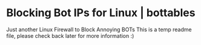 # Blocking Bot IPs for Linux | bottables
Just another Linux Firewall to Block Annoying BOTs
This is a temp readme file, please check back later
for more information :)
